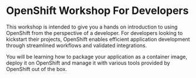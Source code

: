 # OpenShift Workshop For Developers

This workshop is intended to give you a hands on introduction to using OpenShift from the perspective of a developer. For developers looking to kickstart their projects, OpenShift enables efficient application development through streamlined workflows and validated integrations.

You will be learning how to package your application as a container image, deploy it on OpenShift and manage it with various tools provided by OpenShift out of the box.
